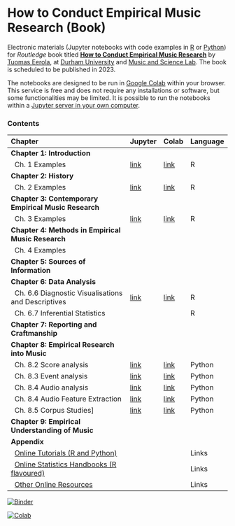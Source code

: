 # How to Conduct Empirical Music Research (Book)

Electronic materials (Jupyter notebooks with code examples in [R](https://www.r-project.org/) or [Python](https://www.python.org/)) for _Routledge_ book titled **[How to Conduct Empirical Music Research](https://github.com/tuomaseerola/emr)** by [Tuomas Eerola](https://www.durham.ac.uk/staff/tuomas-eerola/), at [Durham University](https://www.durham.ac.uk) and [Music and Science Lab](https://musicscience.net). The book is scheduled to be published in 2023.

The notebooks are designed to be run in [Google Colab](https://colab.research.google.com/) within your browser. This service is free and does not require any installations or software, but some functionalities may be limited. It is possible to run the notebooks within a [Jupyter server in your own computer](https://jupyter-notebook-beginner-guide.readthedocs.io/en/latest/index.html).

### Contents

| Chapter                                               | Jupyter  | Colab | Language |
|:------------------------------------------------------|:---------|:------|:---------|
| **Chapter 1: Introduction**                           |          |       |          |
| &nbsp;&nbsp;Ch. 1 Examples                            |[link](Ch1_examples.ipynb)|[link](https://colab.research.google.com/github/tuomaseerola/emr/blob/master/Ch1_examples.ipynb)| R     |
| **Chapter 2: History**                                |          |       |          |
| &nbsp;&nbsp;Ch. 2 Examples                            |[link](Ch2_examples.ipynb)|[link](https://colab.research.google.com/github/tuomaseerola/emr/blob/master/Ch2_examples.ipynb)| R     |
| **Chapter 3: Contemporary Empirical Music Research**  |          |       |          |
| &nbsp;&nbsp;Ch. 3 Examples                            |[link](Ch3_examples.ipynb)|[link](https://colab.research.google.com/github/tuomaseerola/emr/blob/master/Ch3_examples.ipynb)| R     |
| **Chapter 4: Methods in Empirical Music Research**    |          |       |          |
| &nbsp;&nbsp;Ch. 4 Examples                            |          |       |          |
| **Chapter 5: Sources of Information**                 |          |       |          |
| **Chapter 6: Data Analysis**                          |          |       |          |
| &nbsp;&nbsp;Ch. 6.6 Diagnostic Visualisations and Descriptives|[link](Ch6_basic.ipynb)|[link](https://colab.research.google.com/github/tuomaseerola/emr/blob/master/Ch6_basic.ipynb)| R      |
| &nbsp;&nbsp;Ch. 6.7 Inferential Statistics            |          |       |   R      |
| **Chapter 7: Reporting and Craftmanship**             |          |       |          |
| **Chapter 8: Empirical Research into Music**          |          |       |          |
| &nbsp;&nbsp;Ch. 8.2 Score analysis                    |[link](Ch8_score.ipynb)|[link](https://colab.research.google.com/github/tuomaseerola/emr/blob/master/Ch8_score.ipynb)| Python |
| &nbsp;&nbsp;Ch. 8.3 Event analysis                    |[link](Ch8_event.ipynb)|[link](https://colab.research.google.com/github/tuomaseerola/emr/blob/master/Ch8_event.ipynb)| Python |
| &nbsp;&nbsp;Ch. 8.4 Audio analysis                    |[link](Ch8_audio.ipynb)|[link](https://colab.research.google.com/github/tuomaseerola/emr/blob/master/Ch8_audio.ipynb)| Python |
| &nbsp;&nbsp;Ch. 8.4 Audio Feature Extraction          |[link](Ch8_extract.ipynb)|[link](https://colab.research.google.com/github/tuomaseerola/emr/blob/master/Ch8_extract.ipynb)| Python |
| &nbsp;&nbsp;Ch. 8.5 Corpus Studies]                   |[link](Ch8_event.ipynb)|[link](https://colab.research.google.com/github/tuomaseerola/emr/blob/master/Ch8_event.ipynb)| Python |
| **Chapter 9: Empirical Understanding of Music**       |          |       |          |
| **Appendix**                                          |          |       |          |
| &nbsp;&nbsp;[Online Tutorials (R and Python)](online_tutorials.md)     |          |       | Links |
| &nbsp;&nbsp;[Online Statistics Handbooks (R flavoured)](online_statistics.md)|     |       | Links |
| &nbsp;&nbsp;[Other Online Resources](other_resources.md)              |          |       | Links |



[![Binder](https://mybinder.org/badge_logo.svg)](https://mybinder.org/v2/gh/tuomaseerola/emr/HEAD?labpath=Ch1_examples.ipynb)


[![Colab](https://colab.research.google.com/assets/colab-badge.svg)](https://colab.research.google.com/github/tuomaseerola/emr/blob/master/Ch1_examples.ipynb)
